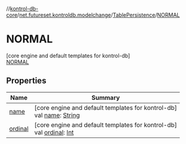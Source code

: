 //[kontrol-db-core](../../../../index.md)/[net.futureset.kontroldb.modelchange](../../index.md)/[TablePersistence](../index.md)/[NORMAL](index.md)

# NORMAL

[core engine and default templates for kontrol-db]\
[NORMAL](index.md)

## Properties

| Name | Summary |
|---|---|
| [name](index.md#-372974862%2FProperties%2F1815734191) | [core engine and default templates for kontrol-db]<br>val [name](index.md#-372974862%2FProperties%2F1815734191): [String](https://kotlinlang.org/api/latest/jvm/stdlib/kotlin/-string/index.html) |
| [ordinal](index.md#-739389684%2FProperties%2F1815734191) | [core engine and default templates for kontrol-db]<br>val [ordinal](index.md#-739389684%2FProperties%2F1815734191): [Int](https://kotlinlang.org/api/latest/jvm/stdlib/kotlin/-int/index.html) |
